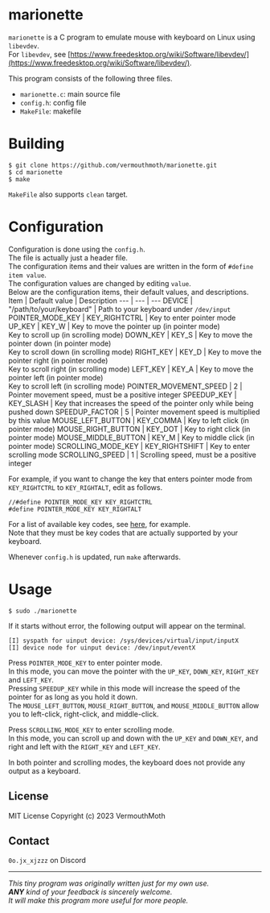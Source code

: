 # marionette
`marionette` is a C program to emulate mouse with keyboard on Linux using `libevdev`.  
For `libevdev`, see [https://www.freedesktop.org/wiki/Software/libevdev/](https://www.freedesktop.org/wiki/Software/libevdev/).

This program consists of the following three files.
- `marionette.c`: main source file
- `config.h`: config file
- `MakeFile`: makefile

# Building
```
$ git clone https://github.com/vermouthmoth/marionette.git
$ cd marionette
$ make
```
`MakeFile` also supports `clean` target.

# Configuration
Configuration is done using the `config.h`.  
The file is actually just a header file.  
The configuration items and their values are written in the form of `#define item value`.  
The configuration values are changed by editing `value`.  
Below are the configuration items, their default values, and descriptions.
Item | Default value | Description
--- | --- | ---
DEVICE | "/path/to/your/keyboard" | Path to your keyboard under `/dev/input`
POINTER_MODE_KEY | KEY_RIGHTCTRL | Key to enter pointer mode
UP_KEY | KEY_W | Key to move the pointer up (in pointer mode)<br>Key to scroll up (in scrolling mode)
DOWN_KEY | KEY_S | Key to move the pointer down (in pointer mode)<br>Key to scroll down (in scrolling mode)
RIGHT_KEY | KEY_D | Key to move the pointer right (in pointer mode)<br>Key to scroll right (in scrolling mode)
LEFT_KEY | KEY_A | Key to move the pointer left (in pointer mode)<br>Key to scroll left (in scrolling mode)
POINTER_MOVEMENT_SPEED | 2 | Pointer movement speed, must be a positive integer
SPEEDUP_KEY | KEY_SLASH | Key that increases the speed of the pointer only while being pushed down
SPEEDUP_FACTOR | 5 | Pointer movement speed is multiplied by this value
MOUSE_LEFT_BUTTON | KEY_COMMA | Key to left click (in pointer mode)
MOUSE_RIGHT_BUTTON | KEY_DOT | Key to right click (in pointer mode)
MOUSE_MIDDLE_BUTTON | KEY_M | Key to middle click (in pointer mode)
SCROLLING_MODE_KEY | KEY_RIGHTSHIFT | Key to enter scrolling mode
SCROLLING_SPEED | 1 | Scrolling speed, must be a positive integer

For example, if you want to change the key that enters pointer mode from `KEY_RIGHTCTRL` to `KEY_RIGHTALT`, edit as follows.
```
//#define POINTER_MODE_KEY KEY_RIGHTCTRL
#define POINTER_MODE_KEY KEY_RIGHTALT
```
For a list of available key codes, see [here](https://gitlab.freedesktop.org/libevdev/libevdev/-/blob/master/include/linux/linux/input-event-codes.h?ref_type=heads#L75), for example.  
Note that they must be key codes that are actually supported by your keyboard.

Whenever `config.h` is updated, run `make` afterwards.

# Usage
```
$ sudo ./marionette
```
If it starts without error, the following output will appear on the terminal.
```
[I] syspath for uinput device: /sys/devices/virtual/input/inputX
[I] device node for uinput device: /dev/input/eventX

```

Press `POINTER_MODE_KEY` to enter pointer mode.  
In this mode, you can move the pointer with the `UP_KEY`, `DOWN_KEY`, `RIGHT_KEY` and `LEFT_KEY`.  
Pressing `SPEEDUP_KEY` while in this mode will increase the speed of the pointer for as long as you hold it down.  
The `MOUSE_LEFT_BUTTON`, `MOUSE_RIGHT_BUTTON`, and `MOUSE_MIDDLE_BUTTON` allow you to left-click, right-click, and middle-click.

Press `SCROLLING_MODE_KEY` to enter scrolling mode.  
In this mode, you can scroll up and down with the `UP_KEY` and `DOWN_KEY`, and right and left with the `RIGHT_KEY` and `LEFT_KEY`.

In both pointer and scrolling modes, the keyboard does not provide any output as a keyboard.

## License
MIT License Copyright (c) 2023 VermouthMoth

## Contact
`0o.jx_xjzzz` on Discord
___
*This tiny program was originally written just for my own use.*  
*__ANY__ kind of your feedback is sincerely welcome.*  
*It will make this program more useful for more people.*
